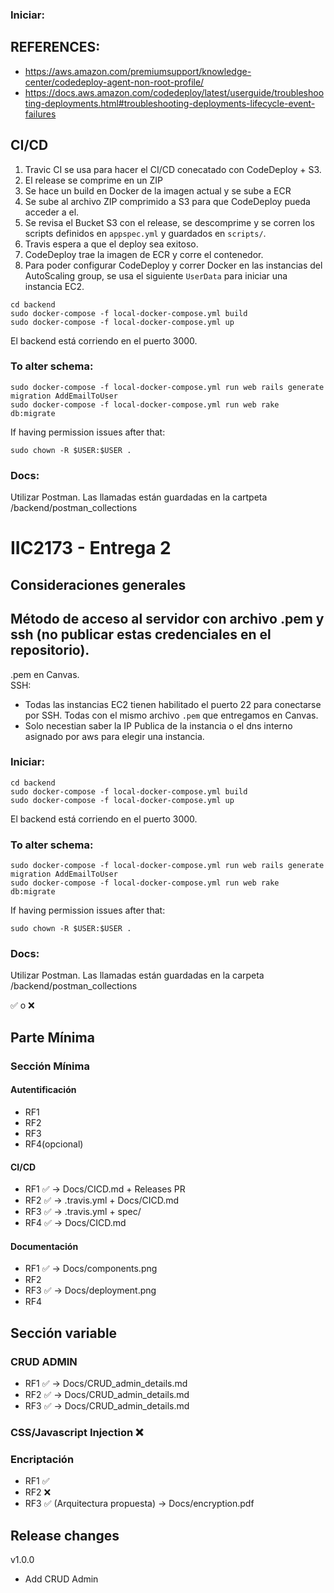  ### Iniciar:
## REFERENCES: 
- https://aws.amazon.com/premiumsupport/knowledge-center/codedeploy-agent-non-root-profile/
- https://docs.aws.amazon.com/codedeploy/latest/userguide/troubleshooting-deployments.html#troubleshooting-deployments-lifecycle-event-failures

## CI/CD
1. Travic CI se usa para hacer el CI/CD conecatado con CodeDeploy + S3.
2. El release se comprime en un ZIP
3. Se hace un build en Docker de la imagen actual y se sube a ECR
4. Se sube al archivo ZIP comprimido a S3 para que CodeDeploy pueda acceder a el.
5. Se revisa el Bucket S3 con el release, se descomprime y se corren los scripts definidos en `appspec.yml` y guardados en `scripts/`.
6. Travis espera a que el deploy sea exitoso.
7. CodeDeploy trae la imagen de ECR y corre el contenedor.
8. Para poder configurar CodeDeploy y correr Docker en las instancias del AutoScaling group, se usa el siguiente `UserData` para iniciar una instancia EC2. 
```
cd backend  
sudo docker-compose -f local-docker-compose.yml build  
sudo docker-compose -f local-docker-compose.yml up  
```

El backend está corriendo en el puerto 3000.

### To alter schema:
```
sudo docker-compose -f local-docker-compose.yml run web rails generate migration AddEmailToUser  
sudo docker-compose -f local-docker-compose.yml run web rake db:migrate  
```
If having permission issues after that:  
```
sudo chown -R $USER:$USER .
```
 ### Docs:

 Utilizar Postman. Las llamadas están guardadas en la cartpeta /backend/postman_collections

# IIC2173 - Entrega 2
## Consideraciones generales
## Método de acceso al servidor con archivo .pem y ssh (no publicar estas credenciales en el repositorio).
.pem en Canvas.  
SSH: 
- Todas las instancias EC2 tienen habilitado el puerto 22 para conectarse por SSH. Todas con el mismo archivo `.pem` que entregamos en Canvas. 
- Solo necestian saber la IP Publica de la instancia o el dns interno asignado por aws para elegir una instancia. 

 ### Iniciar:
```
cd backend  
sudo docker-compose -f local-docker-compose.yml build  
sudo docker-compose -f local-docker-compose.yml up  
```

El backend está corriendo en el puerto 3000.

### To alter schema:
```
sudo docker-compose -f local-docker-compose.yml run web rails generate migration AddEmailToUser  
sudo docker-compose -f local-docker-compose.yml run web rake db:migrate  
```
If having permission issues after that:  
```
sudo chown -R $USER:$USER .
```
 ### Docs:

 Utilizar Postman. Las llamadas están guardadas en la carpeta /backend/postman_collections


✅ o ❌
## Parte Mínima

### Sección Mínima

#### Autentificación

* RF1
* RF2
* RF3
* RF4(opcional)

#### CI/CD

* RF1 ✅ -> Docs/CICD.md + Releases PR
* RF2 ✅ -> .travis.yml + Docs/CICD.md 
* RF3 ✅ -> .travis.yml + spec/
* RF4 ✅ -> Docs/CICD.md

#### Documentación

* RF1 ✅ -> Docs/components.png
* RF2
* RF3 ✅ -> Docs/deployment.png
* RF4

## Sección variable

### CRUD ADMIN
* RF1 ✅ -> Docs/CRUD_admin_details.md
* RF2 ✅ -> Docs/CRUD_admin_details.md
* RF3 ✅ -> Docs/CRUD_admin_details.md

### CSS/Javascript Injection ❌

### Encriptación
* RF1 ✅
* RF2 ❌
* RF3 ✅ (Arquitectura propuesta) -> Docs/encryption.pdf

## Release changes
v1.0.0
 - Add CRUD Admin
